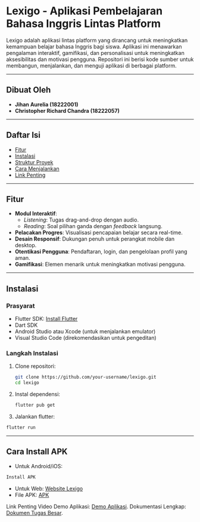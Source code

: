 # **Lexigo - Aplikasi Pembelajaran Bahasa Inggris Lintas Platform**

Lexigo adalah aplikasi lintas platform yang dirancang untuk meningkatkan kemampuan belajar bahasa Inggris bagi siswa. Aplikasi ini menawarkan pengalaman interaktif, gamifikasi, dan personalisasi untuk meningkatkan aksesibilitas dan motivasi pengguna. Repositori ini berisi kode sumber untuk membangun, menjalankan, dan menguji aplikasi di berbagai platform.

---

## **Dibuat Oleh**
- **Jihan Aurelia (18222001)**
- **Christopher Richard Chandra (18222057)**

---

## **Daftar Isi**
- [Fitur](#fitur)
- [Instalasi](#instalasi)
- [Struktur Proyek](#struktur-proyek)
- [Cara Menjalankan](#cara-menjalankan)
- [Link Penting](#link-penting)

---

## **Fitur**
- **Modul Interaktif**:
  - *Listening*: Tugas drag-and-drop dengan audio.
  - *Reading*: Soal pilihan ganda dengan *feedback* langsung.
- **Pelacakan Progres**: Visualisasi pencapaian belajar secara real-time.
- **Desain Responsif**: Dukungan penuh untuk perangkat mobile dan desktop.
- **Otentikasi Pengguna**: Pendaftaran, login, dan pengelolaan profil yang aman.
- **Gamifikasi**: Elemen menarik untuk meningkatkan motivasi pengguna.

---

## **Instalasi**
### **Prasyarat**
- Flutter SDK: [Install Flutter](https://flutter.dev/docs/get-started/install)
- Dart SDK
- Android Studio atau Xcode (untuk menjalankan emulator)
- Visual Studio Code (direkomendasikan untuk pengeditan)

### **Langkah Instalasi**
1. Clone repositori:
   ```bash
   git clone https://github.com/your-username/lexigo.git
   cd lexigo
   ```

2. Instal dependensi:
    ```bash
    flutter pub get
    ```

3. Jalankan flutter: 

```bash
flutter run
```

---

## Cara Install APK
- Untuk Android/iOS:
```bash
Install APK
```

- Untuk Web: [Website Lexigo](https://lexigo-web.codebloop.my.id/)
- File APK: [APK](https://limewire.com/d/0493f333-bfcb-4f7a-b63b-b12f51a308ea#Emlkg8D0vTa5uxNAjY4lhc9-aMDkR0wbsBafSfV49sk)

Link Penting
Video Demo Aplikasi: [Demo Aplikasi](https://www.youtube.com/watch?v=CISUQHun2bU).
Dokumentasi Lengkap: [Dokumen Tugas Besar](https://docs.google.com/document/d/1RKlD77saY4-dF_JzV3VIy4gUEj9TqkdUCQy1iagKJas/edit?usp=sharing).
